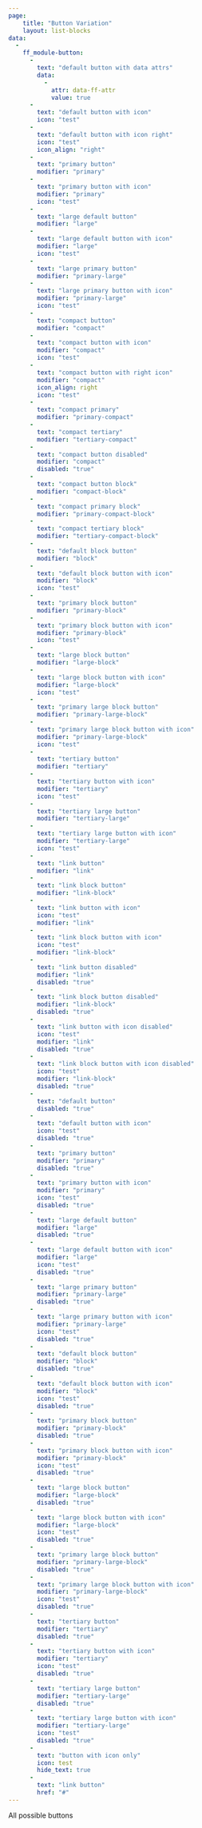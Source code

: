 ```yaml
---
page:
    title: "Button Variation"
    layout: list-blocks
data:
  -
    ff_module-button:
      -
        text: "default button with data attrs"
        data:
          -
            attr: data-ff-attr
            value: true
      -
        text: "default button with icon"
        icon: "test"
      -
        text: "default button with icon right"
        icon: "test"
        icon_align: "right"
      -
        text: "primary button"
        modifier: "primary"
      -
        text: "primary button with icon"
        modifier: "primary"
        icon: "test"
      -
        text: "large default button"
        modifier: "large"
      -
        text: "large default button with icon"
        modifier: "large"
        icon: "test"
      -
        text: "large primary button"
        modifier: "primary-large"
      -
        text: "large primary button with icon"
        modifier: "primary-large"
        icon: "test"
      -
        text: "compact button"
        modifier: "compact"
      -
        text: "compact button with icon"
        modifier: "compact"
        icon: "test"
      -
        text: "compact button with right icon"
        modifier: "compact"
        icon_align: right
        icon: "test"
      -
        text: "compact primary"
        modifier: "primary-compact"
      -
        text: "compact tertiary"
        modifier: "tertiary-compact"
      -
        text: "compact button disabled"
        modifier: "compact"  
        disabled: "true"
      -
        text: "compact button block"
        modifier: "compact-block"
      -
        text: "compact primary block"
        modifier: "primary-compact-block"
      -
        text: "compact tertiary block"
        modifier: "tertiary-compact-block"
      -
        text: "default block button"
        modifier: "block"
      -
        text: "default block button with icon"
        modifier: "block"
        icon: "test"
      -
        text: "primary block button"
        modifier: "primary-block"
      -
        text: "primary block button with icon"
        modifier: "primary-block"
        icon: "test"
      -
        text: "large block button"
        modifier: "large-block"
      -
        text: "large block button with icon"
        modifier: "large-block"
        icon: "test"
      -
        text: "primary large block button"
        modifier: "primary-large-block"
      -
        text: "primary large block button with icon"
        modifier: "primary-large-block"
        icon: "test"
      -
        text: "tertiary button"
        modifier: "tertiary"
      -
        text: "tertiary button with icon"
        modifier: "tertiary"
        icon: "test"
      -
        text: "tertiary large button"
        modifier: "tertiary-large"
      -
        text: "tertiary large button with icon"
        modifier: "tertiary-large"
        icon: "test"
      -
        text: "link button"
        modifier: "link"      
      -
        text: "link block button"
        modifier: "link-block"   
      -
        text: "link button with icon"
        icon: "test"
        modifier: "link"   
      -
        text: "link block button with icon"
        icon: "test"
        modifier: "link-block"  
      -
        text: "link button disabled"
        modifier: "link"     
        disabled: "true"
      -
        text: "link block button disabled"
        modifier: "link-block"   
        disabled: "true"
      -
        text: "link button with icon disabled"
        icon: "test"
        modifier: "link"   
        disabled: "true"
      -
        text: "link block button with icon disabled"
        icon: "test"
        modifier: "link-block"  
        disabled: "true"
      -
        text: "default button"
        disabled: "true"
      -
        text: "default button with icon"
        icon: "test"
        disabled: "true"
      -
        text: "primary button"
        modifier: "primary"
        disabled: "true"
      -
        text: "primary button with icon"
        modifier: "primary"
        icon: "test"
        disabled: "true"
      -
        text: "large default button"
        modifier: "large"
        disabled: "true"
      -
        text: "large default button with icon"
        modifier: "large"
        icon: "test"
        disabled: "true"
      -
        text: "large primary button"
        modifier: "primary-large"
        disabled: "true"
      -
        text: "large primary button with icon"
        modifier: "primary-large"
        icon: "test"
        disabled: "true"
      -
        text: "default block button"
        modifier: "block"
        disabled: "true"
      -
        text: "default block button with icon"
        modifier: "block"
        icon: "test"
        disabled: "true"
      -
        text: "primary block button"
        modifier: "primary-block"
        disabled: "true"
      -
        text: "primary block button with icon"
        modifier: "primary-block"
        icon: "test"
        disabled: "true"
      -
        text: "large block button"
        modifier: "large-block"
        disabled: "true"
      -
        text: "large block button with icon"
        modifier: "large-block"
        icon: "test"
        disabled: "true"
      -
        text: "primary large block button"
        modifier: "primary-large-block"
        disabled: "true"
      -
        text: "primary large block button with icon"
        modifier: "primary-large-block"
        icon: "test"
        disabled: "true"
      -
        text: "tertiary button"
        modifier: "tertiary"
        disabled: "true"
      -
        text: "tertiary button with icon"
        modifier: "tertiary"
        icon: "test"
        disabled: "true"
      -
        text: "tertiary large button"
        modifier: "tertiary-large"
        disabled: "true"
      -
        text: "tertiary large button with icon"
        modifier: "tertiary-large"
        icon: "test"
        disabled: "true"
      -
        text: "button with icon only"
        icon: test
        hide_text: true
      -
        text: "link button"
        href: "#"
---
```

All possible buttons
